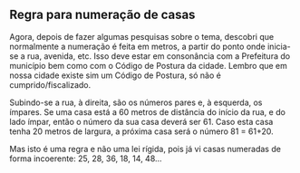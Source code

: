 ## Regra para numeração de casas

Agora, depois de fazer algumas pesquisas sobre o tema, descobri que normalmente a numeração é feita em metros, a partir do ponto onde inicia-se a rua, avenida, etc. Isso deve estar em consonância com a Prefeitura do município bem como com o Código de Postura da cidade. Lembro que em nossa cidade existe sim um Código de Postura, só não é cumprido/fiscalizado.

Subindo-se a rua, à direita, são os números pares e, à esquerda, os ímpares.
Se uma casa está a 60 metros de distância do início da rua, e do lado ímpar, então o número da sua casa deverá ser 61. Caso esta casa tenha 20 metros de largura, a próxima casa será o número 81 = 61+20.

Mas isto é uma regra e não uma lei rígida, pois já vi casas numeradas de forma incoerente: 25, 28, 36, 18, 14, 48...

